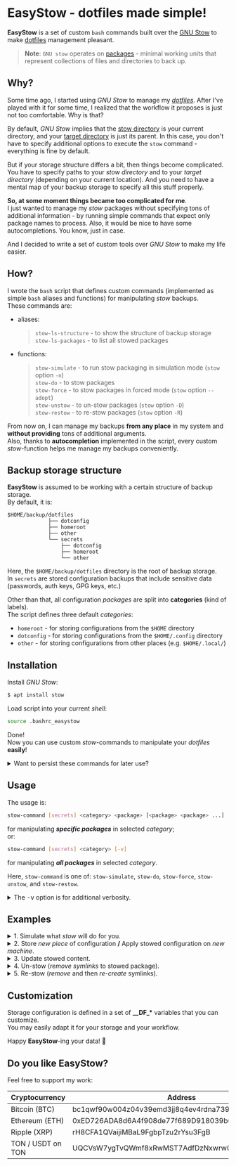 # EasyStow  - dotfiles made simple!

**EasyStow** is a set of custom `bash` commands built over the [GNU Stow](https://www.gnu.org/software/stow/manual/stow.html) to make [dotfiles](https://en.wikipedia.org/wiki/Hidden_file_and_hidden_directory) management pleasant.
> **Note**: `GNU stow` operates on [packages](https://www.gnu.org/software/stow/manual/stow.html#Terminology) - minimal working units that represent collections of files and directories to back up.

## Why?

Some time ago, I started using *GNU Stow* to manage my *[dotfiles](https://dotfiles.github.io/)*. After I've played with it for some time, I realized that the workflow it proposes is just not too comfortable. Why is that?

By default, *GNU Stow* implies that the [stow directory](https://www.gnu.org/software/stow/manual/stow.html#Terminology) is your current directory, and your [target directory](https://www.gnu.org/software/stow/manual/stow.html#Terminology) is just its parent. In this case, you don't have to specify additional options to execute the `stow` command - everything is fine by default.

But if your storage structure differs a bit, then things become complicated. You have to specify paths to your *stow directory* and to your *target directory* (depending on your current location). And you need to have a mental map of your backup storage to specify all this stuff properly.

**So, at some moment things became too complicated for me**.\
I just wanted to manage my *stow* packages without specifying tons of additional information - by running simple commands that expect only package names to process. Also, it would be nice to have some autocompletions. You know, just in case.

And I decided to write a set of custom tools over *GNU Stow* to make my life easier.

## How?

I wrote the `bash` script that defines custom commands (implemented as simple `bash` aliases and functions) for manipulating *stow* backups.\
These commands are:
- aliases:
    > `stow-ls-structure` - to show the structure of backup storage\
    > `stow-ls-packages` - to list all stowed packages
- functions:
    > `stow-simulate` - to run stow packaging in simulation mode (`stow` option `-n`)\
    > `stow-do` - to stow packages\
    > `stow-force` - to stow packages in forced mode (`stow` option `--adopt`)\
    > `stow-unstow` - to un-stow packages (`stow` option `-D`)\
    > `stow-restow` - to re-stow packages (`stow` option `-R`)

From now on, I can manage my backups **from any place** in my system and **without providing** tons of additional arguments.\
Also, thanks to **autocompletion** implemented in the script, every custom *stow*-function helps me manage my backups conveniently.

## Backup storage structure

**EasyStow** is assumed to be working with a certain structure of backup storage.\
By default, it is:
```
$HOME/backup/dotfiles
             ├── dotconfig
             ├── homeroot
             ├── other
             └── secrets
                 ├── dotconfig
                 ├── homeroot
                 └── other
```
Here, the `$HOME/backup/dotfiles` directory is the root of backup storage.\
In `secrets` are stored configuration backups that include sensitive data (passwords, auth keys, GPG keys, etc.)

Other than that, all configuration *packages* are split into **categories** (kind of labels).\
The script defines three default *categories*:
 - `homeroot` - for storing configurations from the `$HOME` directory
 - `dotconfig` - for storing configurations from the `$HOME/.config` directory
 - `other` - for storing configurations from other places (e.g. `$HOME/.local/`)

## Installation

Install *GNU Stow*:
```bash
$ apt install stow
```
Load script into your current *shell*:
```bash
source .bashrc_easystow
```
Done!\
Now you can use custom *stow*-commands to manipulate your *dotfiles* **easily**!

<details>
  <summary>Want to persist these commands for later use?</summary>
  
  1. Place the `.bashrc_easystow` file into your `$HOME` directory.
  2. Add the following lines at the end of your `.bashrc` file:
      ```
      # dotfiles (EasyStow)
      if [ -f $HOME/.bashrc_easystow ]; then
          . $HOME/.bashrc_easystow
      fi
      ```
</details>

## Usage
 
The usage is:
```bash
stow-command [secrets] <category> <package> [<package> <package> ...] [-v]
```
for manipulating ***specific packages*** in selected *category*;\
or:
```bash
stow-command [secrets] <category> [-v]
```
for manipulating ***all packages*** in selected *category*.

Here, `stow-command` is one of: `stow-simulate`, `stow-do`, `stow-force`, `stow-unstow`, and `stow-restow`.

<details>
    <summary>The <tt>-v</tt> option is for additional verbosity.</summary>

  Compare this:
  ```
  $ stow-do homeroot git
  Processing packages in 'homeroot' category: git
  $
  ```

  and this:
  ```
  $ stow-do homeroot git -v
  Processing packages in 'homeroot' category: git
  stow dir is /home/username/backup/dotfiles/homeroot
  stow dir path relative to target /home/username is backup/dotfiles/homeroot
  Planning stow of package git...
  --- Skipping .gitignore as it already points to backup/dotfiles/homeroot/git/.gitignore
  --- Skipping .gitconfig as it already points to backup/dotfiles/homeroot/git/.gitconfig
  Planning stow of package git... done
  Processing tasks...
  $
  ```

  The `-v` option may help you understand what's happening in some cases.\
  You may add more `-v` flags. They will be passed to `stow` command, adding even more verbosity.
</details>

## Examples

<details>
  <summary>1. Simulate what <i>stow</i> will do for you.</summary>

  ```
  stow-simulate secrets homeroot ssh
  ```

  > This way you ensure what exactly will be done on your system after applying the `stow` command.\
  > Here you ran the `stow` simulation on your *secret* `ssh` package which is stowed under the `homeroot` category.
</details>

<details>
  <summary>2. Store <i>new piece</i> of configuration <b>/</b> Apply stowed configuration on <i>new machine</i>.</summary>

  ```
  stow-do homeroot bash
  ```

  > In this example you stow your `bash` configuration package inside the `homeroot` category under  your *storage root*.
</details>

<details>
  <summary>3. Update stowed content.</summary>

  Some programs tend to replace symlink(s) with plain file(s).\
  In this case, when you apply the `stow-do` command, `stow` rejects it.
  If that is the case, you may force `stow` to **rewrite** your stowed configuration with new content and then re-create symlinks by executing:
  
  ```
  stow-force homeroot goldendict
  ```

  > You should use this command **with caution** because old stowed content will be **replaced** with the new one.\
  > You are safe here if you use `git` to track the changes you make in your backups.
</details>

<details>
  <summary>4. Un-stow (<i>remove symlinks</i> to stowed package).</summary>

  ```
  stow-unstow homeroot kazam
  ```

  > This might be helpful when you *uninstall* some software, and you don't need unnecessary symlinks in your system.
</details>

<details>
  <summary>5. Re-stow (<i>remove</i> and then <i>re-create</i> symlinks).</summary>

  ```
  stow-restow dotfiles user-dirs
  ```
  
  >  The *same effect* as when calling `stow-unstow` and then `stow-do`.
</details>

## Customization

Storage configuration is defined in a set of **\_\_DF\_\*** variables that you can customize.\
You may easily adapt it for your storage and your workflow.

Happy **EasyStow**-ing your data! :tada:

## Do you like EasyStow?

Feel free to support my work:

| Cryptocurrency | Address |
| --- | --- |
| Bitcoin (BTC) | bc1qwf90w004z04v39emd3jj8q4ev4rdna739ecqj5 |
| Ethereum (ETH)| 0xED726ADA8d6A4f908de77f689D918039b03a698C |
| Ripple (XRP) |rH8CFA1QVaijiMBaL9FgbpTzu2rYsu3FgB |
| TON / USDT on TON | UQCVsW7ygTvQWmf8xRwMST7AdfDzNxwrw0CYkThEfhA5Xsk6 |
